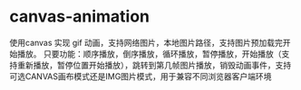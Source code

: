 # canvas-animation
 使用canvas 实现 gif 动画，支持网络图片，本地图片路径，支持图片预加载完开始播放。 只要功能：顺序播放，倒序播放，循环播放，暂停播放，开始播放（支持重新播放，暂停位置开始播放），跳转到第几帧图片播放，销毁动画事件，支持可选CANVAS画布模式还是IMG图片模式，用于兼容不同浏览器客户端环境
